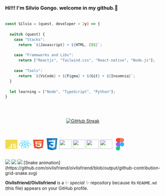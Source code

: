 ### Hi!!! I'm Silvio Gongo. welcome in my github.🚀


```js

const Sílvio = (quest, developer > 2y) => {

  switch (quest) {
    case "Stacks":
      return `${Javascript} + ${HTML, CSS}`;
    
    case "Frameworks and Libs":
      return ["Reactjs", "Tailwind.css", "React-native", "Node.js"];
    
    case "Tools":
      return `${VsCode} + ${Figma} + ${Git} + ${Insomnia}`;
  }
  
  let learning = ["Node", "TypeScript", "Python"];
}

```


<br><br>

<div align="center">
  
  [![GitHub Streak](https://github-readme-streak-stats.herokuapp.com?user=oivlisfriend&theme=cobalt&hide_border=true&date_format=M%20j%5B%2C%20Y%5D)](https://git.io/streak-stats)

</div>

##
  

<div style="display: inline_block"><br>
  <img align="center" alt="Rafa-Js" height="30" width="40" src="https://raw.githubusercontent.com/devicons/devicon/master/icons/javascript/javascript-plain.svg">
  <img align="center" alt="Rafa-React" height="30" width="40" src="https://raw.githubusercontent.com/devicons/devicon/master/icons/react/react-original.svg">
  <img align="center" alt="Rafa-HTML" height="30" width="40" src="https://raw.githubusercontent.com/devicons/devicon/master/icons/html5/html5-original.svg">
    <img align="center" height="40" width="40" src="https://raw.githubusercontent.com/devicons/devicon/master/icons/css3/css3-original.svg" alt="vini_css">

 <img align="center" height="30" width="40" src="https://cdn.jsdelivr.net/gh/devicons/devicon/icons/java/java-plain-wordmark.svg" />          
  <img align="center" height="30" width="40" src="https://cdn.jsdelivr.net/gh/devicons/devicon/icons/npm/npm-original-wordmark.svg" /> 
   <img align="center" height="30" width="40" src="https://cdn.jsdelivr.net/gh/devicons/devicon/icons/tailwindcss/tailwindcss-plain.svg" />
  <img align="center" height="30" width="40" src="https://cdn.jsdelivr.net/gh/devicons/devicon/icons/nodejs/nodejs-original.svg" />
  <img align="center" height="40" width="40" src="https://raw.githubusercontent.com/devicons/devicon/master/icons/figma/figma-original.svg" alt="vini_figma">

                    
</div>

 ##
 
<div> 
  <a href="https://www.instagram.com/_smg_oivlis" target="_blank"><img src="https://img.shields.io/badge/-Instagram-%23E4405F?style=for-the-badge&logo=instagram&logoColor=white" target="_blank"></a> 
  <a href = "mailto:silvio.gongo.o@gmail.com"><img src="https://img.shields.io/badge/-Gmail-%23333?style=for-the-badge&logo=gmail&logoColor=white" target="_blank"></a>
  <a href="https://www.linkedin.com/in/s%C3%ADlvio-gongo-95018619b/" target="_blank"><img src="https://img.shields.io/badge/-LinkedIn-%230077B5?style=for-the-badge&logo=linkedin&logoColor=white" target="_blank"></a> 
  [Snake animation](https://github.com/oivlisfriend/oivlisfriend/blob/output/github-contribution-grid-snake.svg)
  
  **Oivlisfriend/Oivlisfriend** is a ✨ _special_ ✨ repository because its `README.md` (this file) appears on your GitHub profile.


